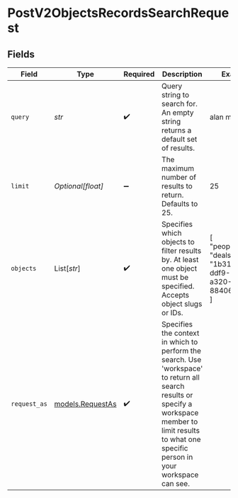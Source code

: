 # PostV2ObjectsRecordsSearchRequest


## Fields

| Field                                                                                                                                                                                                    | Type                                                                                                                                                                                                     | Required                                                                                                                                                                                                 | Description                                                                                                                                                                                              | Example                                                                                                                                                                                                  |
| -------------------------------------------------------------------------------------------------------------------------------------------------------------------------------------------------------- | -------------------------------------------------------------------------------------------------------------------------------------------------------------------------------------------------------- | -------------------------------------------------------------------------------------------------------------------------------------------------------------------------------------------------------- | -------------------------------------------------------------------------------------------------------------------------------------------------------------------------------------------------------- | -------------------------------------------------------------------------------------------------------------------------------------------------------------------------------------------------------- |
| `query`                                                                                                                                                                                                  | *str*                                                                                                                                                                                                    | :heavy_check_mark:                                                                                                                                                                                       | Query string to search for. An empty string returns a default set of results.                                                                                                                            | alan mathis                                                                                                                                                                                              |
| `limit`                                                                                                                                                                                                  | *Optional[float]*                                                                                                                                                                                        | :heavy_minus_sign:                                                                                                                                                                                       | The maximum number of results to return. Defaults to 25.                                                                                                                                                 | 25                                                                                                                                                                                                       |
| `objects`                                                                                                                                                                                                | List[*str*]                                                                                                                                                                                              | :heavy_check_mark:                                                                                                                                                                                       | Specifies which objects to filter results by. At least one object must be specified. Accepts object slugs or IDs.                                                                                        | [<br/>"people",<br/>"deals",<br/>"1b31b79a-ddf9-4d57-a320-884061b2bcff"<br/>]                                                                                                                            |
| `request_as`                                                                                                                                                                                             | [models.RequestAs](../models/requestas.md)                                                                                                                                                               | :heavy_check_mark:                                                                                                                                                                                       | Specifies the context in which to perform the search. Use 'workspace' to return all search results or specify a workspace member to limit results to what one specific person in your workspace can see. |                                                                                                                                                                                                          |